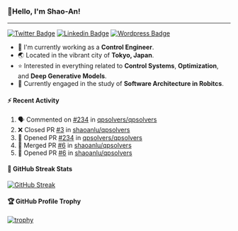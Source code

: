 ### 👋Hello, I'm Shao-An! 
---
[![Twitter Badge](https://img.shields.io/badge/-@picofanta-00acee?style=flat&logo=Twitter&logoColor=white)](https://twitter.com/picofanta "Find me on Twitter")
[![Linkedin Badge](https://img.shields.io/badge/ShaoAn%20-Lu-0072b1?style=flat&logo=Linkedin&logoColor=white)](https://www.linkedin.com/in/shaoan-lu/ "Connect on LinkedIn")
[![Wordpress Badge](https://img.shields.io/badge/SALu-21759B?style=flat&logo=wordpress&logoColor=white)](shaoanlu.wordpress.com)
- 🔭 I'm currently working as a **Control Engineer**.
- 🌏 Located in the vibrant city of **Tokyo, Japan**.
- ⭐ Interested in everything related to **Control Systems**, **Optimization**, and **Deep Generative Models**.
- 🌱 Currently engaged in the study of **Software Architecture in Robitcs**.


#### :zap: Recent Activity
<!--START_SECTION:activity-->
1. 🗣 Commented on [#234](https://github.com/qpsolvers/qpsolvers/pull/234#issuecomment-1690296725) in [qpsolvers/qpsolvers](https://github.com/qpsolvers/qpsolvers)
2. ❌ Closed PR [#3](https://github.com/shaoanlu/qpsolvers/pull/3) in [shaoanlu/qpsolvers](https://github.com/shaoanlu/qpsolvers)
3. 💪 Opened PR [#234](https://github.com/qpsolvers/qpsolvers/pull/234) in [qpsolvers/qpsolvers](https://github.com/qpsolvers/qpsolvers)
4. 🎉 Merged PR [#6](https://github.com/shaoanlu/qpsolvers/pull/6) in [shaoanlu/qpsolvers](https://github.com/shaoanlu/qpsolvers)
5. 💪 Opened PR [#6](https://github.com/shaoanlu/qpsolvers/pull/6) in [shaoanlu/qpsolvers](https://github.com/shaoanlu/qpsolvers)
<!--END_SECTION:activity-->

#### 🌠 GitHub Streak Stats
[![GitHub Streak](https://streak-stats.demolab.com?user=shaoanlu&theme=holi-theme)](https://git.io/streak-stats)

#### 🏆 GitHub Profile Trophy
[![trophy](https://github-profile-trophy.vercel.app/?username=shaoanlu&theme=nord&row=1&column=4)](https://github.com/ryo-ma/github-profile-trophy)

<!--
**shaoanlu/shaoanlu** is a ✨ _special_ ✨ repository because its `README.md` (this file) appears on your GitHub profile.

Here are some ideas to get you started:

- 🔭 I’m currently working on ...
- 🌱 I’m currently learning ...
- 👯 I’m looking to collaborate on ...
- 🤔 I’m looking for help with ...
- 💬 Ask me about ...
- 📫 How to reach me: ...
- 😄 Pronouns: ...
- ⚡ Fun fact: ...
-->
